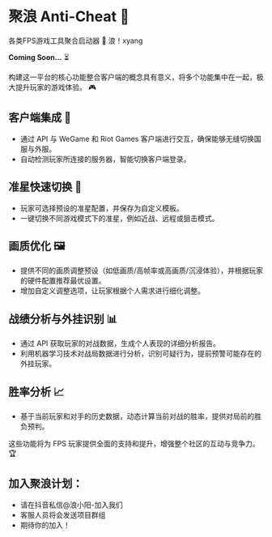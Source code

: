 # 聚浪 Anti-Cheat 🚀

各类FPS游戏工具聚合启动器 🌟 浪！xyang

**Coming Soon…** ⏳

构建这一平台的核心功能整合客户端的概念具有意义，将多个功能集中在一起，极大提升玩家的游戏体验。 🎮

## 客户端集成 🔗

- 通过 API 与 WeGame 和 Riot Games 客户端进行交互，确保能够无缝切换国服与外服。
- 自动检测玩家所连接的服务器，智能切换客户端登录。

## 准星快速切换 🎯

- 玩家可选择预设的准星配置，并保存为自定义模板。
- 一键切换不同游戏模式下的准星，例如近战、远程或狙击模式。

## 画质优化 🖼️

- 提供不同的画质调整预设（如低画质/高帧率或高画质/沉浸体验），并根据玩家的硬件配置推荐最优设置。
- 增加自定义调整选项，让玩家根据个人需求进行细化调整。

## 战绩分析与外挂识别 📊

- 通过 API 获取玩家的对战数据，生成个人表现的详细分析报告。
- 利用机器学习技术对战局数据进行分析，识别可疑行为，提前预警可能存在的外挂玩家。

## 胜率分析 📈

- 基于当前玩家和对手的历史数据，动态计算当前对战的胜率，提供对局前的胜负预判。

这些功能将为 FPS 玩家提供全面的支持和提升，增强整个社区的互动与竞争力。 🏆


## 加入聚浪计划：
- 请在抖音私信@浪小阳-加入我们
- 客服人员将会发送项目群组
- 期待你的加入！
